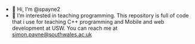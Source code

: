 - 👋 Hi, I’m @spayne2
- 👀 I’m interested in teaching programming. This repository is full of code that i use for teaching C++ programming and Mobile and web development at USW. You can reach me at simon.payne@southwales.ac.uk


<!---
spayne2/spayne2 is a ✨ special ✨ repository because its `README.md` (this file) appears on your GitHub profile.
You can click the Preview link to take a look at your changes.
--->
